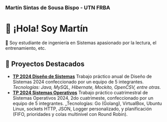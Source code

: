 ### Martín Sintas de Sousa Bispo - UTN FRBA

# 👋 ¡Hola! Soy Martín

🚀 Soy estudiante de ingeniería en Sistemas apasionado por la lectura, el entrenamiento, etc.
## 🔭 Proyectos Destacados
- **[TP 2024 Diseño de Sistemas](https://github.com/MartinSintas/TP2024DisenioDeSistemas)** 
  Trabajo práctico anual de Diseño de Sistemas 2024 confeccionado por un equipo de 5 integrantes.  
  _Tecnologías: Java, MySQL, Hibernate, Mockito, OpenCSV, entre otras._
- **[TP 2024 Sistemas Operativos](https://github.com/MartinSintas/tp-2024-2c-GOlazo)**
  Trabajo práctico cuatrimestral de Sistemas Operativos 2024, 2do cuatrimeste, confeccionado por un equipo de 5 integrantes.
  _Tecnologías: Go (Golang), VirtualBox, Ubuntu Linux, sockets HTTP, JSON, Logger personalizado, y planificación (FIFO, prioridades y colas multinivel con Round Robin).

